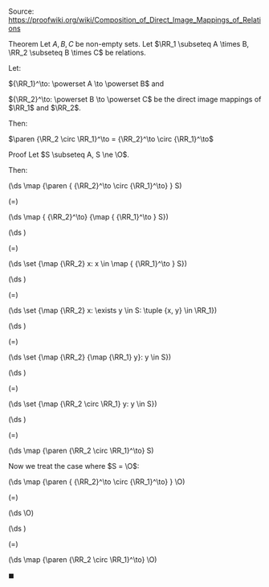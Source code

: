 # 

Source: https://proofwiki.org/wiki/Composition_of_Direct_Image_Mappings_of_Relations

Theorem
Let $A, B, C$ be non-empty sets.
Let $\RR_1 \subseteq A \times B, \RR_2 \subseteq B \times C$ be relations.

Let:

${\RR_1}^\to: \powerset A \to \powerset B$
and

${\RR_2}^\to: \powerset B \to \powerset C$
be the direct image mappings of $\RR_1$ and $\RR_2$.

Then:

$\paren {\RR_2 \circ \RR_1}^\to = {\RR_2}^\to \circ {\RR_1}^\to$


Proof
Let $S \subseteq A, S \ne \O$.

Then:














\(\ds \map {\paren { {\RR_2}^\to \circ {\RR_1}^\to} } S\)

\(=\)







\(\ds \map { {\RR_2}^\to} {\map { {\RR_1}^\to } S}\)




















\(\ds \)

\(=\)







\(\ds \set {\map {\RR_2} x: x \in \map { {\RR_1}^\to } S}\)




















\(\ds \)

\(=\)







\(\ds \set {\map {\RR_2} x: \exists y \in S: \tuple {x, y} \in \RR_1}\)




















\(\ds \)

\(=\)







\(\ds \set {\map {\RR_2} {\map {\RR_1} y}: y \in S}\)




















\(\ds \)

\(=\)







\(\ds \set {\map {\RR_2 \circ \RR_1} y: y \in S}\)




















\(\ds \)

\(=\)







\(\ds \map {\paren {\RR_2 \circ \RR_1}^\to} S\)










Now we treat the case where $S = \O$:














\(\ds \map {\paren { {\RR_2}^\to \circ {\RR_1}^\to} } \O\)

\(=\)







\(\ds \O\)




















\(\ds \)

\(=\)







\(\ds \map {\paren {\RR_2 \circ \RR_1}^\to} \O\)









$\blacksquare$





